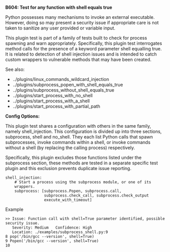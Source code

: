 **B604: Test for any function with shell equals true**

Python possesses many mechanisms to invoke an external executable.
However, doing so may present a security issue if appropriate care is
not taken to sanitize any user provided or variable input.

This plugin test is part of a family of tests built to check for process
spawning and warn appropriately. Specifically, this plugin test
interrogates method calls for the presence of a keyword parameter shell
equalling true. It is related to detection of shell injection issues and
is intended to catch custom wrappers to vulnerable methods that may have
been created.

See also:

-   ../plugins/linux\_commands\_wildcard\_injection
-   ../plugins/subprocess\_popen\_with\_shell\_equals\_true
-   ../plugins/subprocess\_without\_shell\_equals\_true
-   ../plugins/start\_process\_with\_no\_shell
-   ../plugins/start\_process\_with\_a\_shell
-   ../plugins/start\_process\_with\_partial\_path

**Config Options:**

This plugin test shares a configuration with others in the same family,
namely shell\_injection. This configuration is divided up into three
sections, subprocess, shell and no\_shell. They each list Python calls
that spawn subprocesses, invoke commands within a shell, or invoke
commands without a shell (by replacing the calling process)
respectively.

Specifically, this plugin excludes those functions listed under the
subprocess section, these methods are tested in a separate specific test
plugin and this exclusion prevents duplicate issue reporting.

    shell_injection:
        # Start a process using the subprocess module, or one of its
        wrappers.
        subprocess: [subprocess.Popen, subprocess.call,
                     subprocess.check_call, subprocess.check_output
                     execute_with_timeout]

Example  

<!-- -->

    >> Issue: Function call with shell=True parameter identified, possible
    security issue.
       Severity: Medium   Confidence: High
       Location: ./examples/subprocess_shell.py:9
    8 pop('/bin/gcc --version', shell=True)
    9 Popen('/bin/gcc --version', shell=True)
    10

